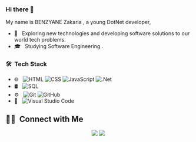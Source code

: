 ### Hi there 👋

<!--
**BENZYANE-Zakaria/BENZYANE-Zakaria** is a ✨ _special_ ✨ repository because its `README.md` (this file) appears on your GitHub profile.

Here are some ideas to get you started:

- 🔭 I’m currently working on ...
- 🌱 I’m currently learning ...
- 👯 I’m looking to collaborate on ...
- 🤔 I’m looking for help with ...
- 💬 Ask me about ...
- 📫 How to reach me: ...
- 😄 Pronouns: ...
- ⚡ Fun fact: ...
-

## I'm BENZYANE Zakaria

### 💻 &nbsp;About Me 
<!-- ![](https://komarev.com/ghpvc/?username=kourmouOmar)-->

My name is BENZYANE Zakaria , a young DotNet developer, 

- 🤔 &nbsp; Exploring new technologies and developing software solutions to our world tech problems.
- 🎓 &nbsp; Studying Software Engineering .


### 🛠 &nbsp;Tech Stack

- 🌐 &nbsp;
  ![HTML](https://img.shields.io/badge/-HTML-333333?style=flat&logo=HTML5)
  ![CSS](https://img.shields.io/badge/-CSS-333333?style=flat&logo=CSS3&logoColor=1572B6)
  ![JavaScript](https://img.shields.io/badge/-JavaScript-333333?style=flat&logo=javascript)
  ![.Net](https://img.shields.io/badge/.NET-5C2D91?style=for-the-badge&logo=.net&logoColor=white)
- 🛢 &nbsp;
  ![SQL](https://img.shields.io/badge/-sql-333333?style=flat&logo=sql)
- ⚙️ &nbsp;
  ![Git](https://img.shields.io/badge/-Git-333333?style=flat&logo=git)
  ![GitHub](https://img.shields.io/badge/-GitHub-333333?style=flat&logo=github)
- 🔧 &nbsp;
  ![Visual Studio Code](https://img.shields.io/badge/-Visual%20Studio%20Code-333333?style=flat&logo=visual-studio-code&logoColor=007ACC)





##  🤝🏻 &nbsp;Connect with Me

<p align="center">
<a href="https://www.linkedin.com/in/zakaria-benzyane-63684aa6/"><img src="https://img.shields.io/badge/-Zakaria%20BENZYANE-0077B5?style=flat-square&logo=Linkedin&logoColor=white"/></a>
<a href="mailto:zakaria.benzyane@gmail.com"><img src="https://img.shields.io/badge/-zakaria.benzyane@gamil.com-D14836?style=flat-square&logo=Gmail&logoColor=white"/></a>

